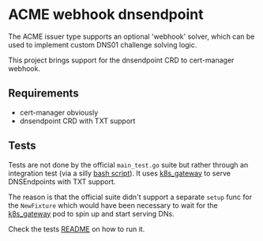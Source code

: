 # ACME webhook dnsendpoint

The ACME issuer type supports an optional 'webhook' solver, which can be used
to implement custom DNS01 challenge solving logic.

This project brings support for the dnsendpoint CRD to cert-manager webhook.

## Requirements

* cert-manager obviously
* dnsendpoint CRD with TXT support

## Tests

Tests are not done by the official `main_test.go` suite but rather through an integration test (via a silly [bash script](./testdata/dnsendpoint/fixtures/integration-test.sh)). It uses [k8s_gateway](https://github.com/k8s-gateway/k8s_gateway) to serve DNSEndpoints with TXT support.

The reason is that the official suite didn't support a separate `setup` func for the `NewFixture` which would have been necessary to wait for the
[k8s_gateway](https://github.com/k8s-gateway/k8s_gateway) pod to spin up and start serving DNs.

Check the tests [README](./testdata/dnsendpoint/README.md) on how to run it.
